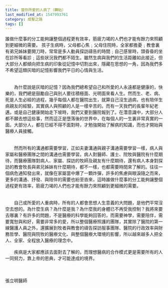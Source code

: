```yaml
---
title: 當你所愛的人病了（轉貼）
last_modified_at: 1547993761
category: 成聖之路
tags: []
---
```


誰做什麼事的分工能夠讓整個過程更有效率，筋疲力竭的人們也才能有餘力來照顧到更細微的需要。 <!--more-->孩子生病時，父母都心焦﹔父母住院時，全家都擔憂﹔教會裏有弟兄姊妹要開刀時，常常是多人動員探訪禱告的時間﹔自己感冒時，頭昏昏的坐在診所等看診﹔這些狀況我們都不陌生。雖然生病與我們的生活距離如此接近，但大部分人都傾向把生病的印象從記憶中切割出來，隱藏在思想的一角，因為我們多不希望這類灰暗的記憶影響我們平日的心情與生活。 <br><br><br>　　為什麼說是灰暗的記憶？因為我們總希望自己和所愛的人永遠都是健康的，快樂的，我們總是鼓勵自己與別人要往積極面、光明面來看人生。然而生、老、病、死是人生必經的過程，幾乎每個人都在醫院出生，就算自己沒生過病，也有陪伴生病親友的經驗，其實病人與照顧的人是一樣辛苦的。而有一天我們的長輩年紀老邁，或是自己健康開始走下坡時，我們又要到醫院報到了。在濳意識中，大部分人都不願去想這些事，然而這正是墮落後的世界中，在每個人的一生裏非常真實的一面。大部分人，都在已經不得不面對時，才勉強開始了解病的知識，而也才開始與醫療人員接觸。 <br><br><br>　　然而所有的溝通都需要學習，正如夫妻溝通與親子溝通需要學習一樣，病人與家屬和醫療團隊之間的溝通也需要學習。病人對醫師、護士、院牧與醫院有什麼期待，而醫療團隊對病人、家屬、探訪的牧師及親友有什麼期待，還有病人本身對探訪的教會牧長與弟兄姊妹有什麼期待，都不一樣，也都需要時間來了解的。往往一個病危通知發出來，就像在家屬當中爆了一顆炸彈，許多的焦慮與眼淚隨之而來，更多的溝通、抒發、與陪伴的需要也紛至沓來，這時誰做什麼事的分工能夠讓整個過程更有效率，筋疲力竭的人們也才能有餘力來照顧到更細微的需要。 <br><br><br>　　自己或所愛的人重病時，所有的人都會思想人生意義的大問題，是他們平常沒空去想的。為什麼生病？為什麼是我？為什麼我的身體已不再受我控制？我將來要去哪裏？有許多的問題，不是醫療的科學能夠回答的，而需要神學，需要陪伴，需要寬恕與和好，需要非常多的愛，所以整個醫療照護的團隊，其實除了醫院的第一線醫護人員之外，還擴展到牧者與教會的禱告探訪服事團隊、醫院的行政效率與財務哲學、醫院與院牧的醫療文化、與整個醫療大環境的影響，所以越來越多人把全人、全家、全程放入醫療的理念中。 <br><br>　　疾病是大家都應該去面對去了解的，而理想醫病的合作模式更是需要所有的人一同努力，靠上帝的恩典，才可能達成的境界。 <br><br><br><br>張立明醫師<br><p>&nbsp;</p><br>
